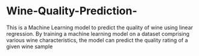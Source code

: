 # Wine-Quality-Prediction-
This is a Machine Learning model to predict the quality of wine using linear regression. By training a machine learning model on a dataset comprising various wine characteristics, the model can predict the quality rating of a given wine sample

